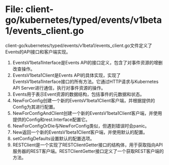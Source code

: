 # File: client-go/kubernetes/typed/events/v1beta1/events_client.go

client-go/kubernetes/typed/events/v1beta1/events_client.go文件定义了Events的API接口和客户端实现。

1. EventsV1beta1Interface是Events API的接口定义，包含了对事件资源的增删改查操作。
2. EventsV1beta1Client是Events API的具体实现，实现了EventsV1beta1Interface接口的所有方法。它通过HTTP请求与Kubernetes API Server进行通信，执行对事件资源的操作。
3. Events用于表示Event资源的数据结构，包括事件的元数据和状态。
4. NewForConfig创建一个新的EventsV1beta1Client客户端，并根据提供的Config为其进行配置。
5. NewForConfigAndClient创建一个新的EventsV1beta1Client客户端，并使用提供的Config和rest.Interface配置它。
6. NewForConfigOrDie与NewForConfig类似，但遇到错误时会panic。
7. New返回一个新的EventsV1beta1Client客户端，并使用默认的配置。
8. setConfigDefaults设置默认的配置选项。
9. RESTClient是一个实现了RESTClientGetter接口的结构体，用于获取指向API服务器的REST客户端。RESTClientGetter接口定义了一个获取REST客户端的方法。

